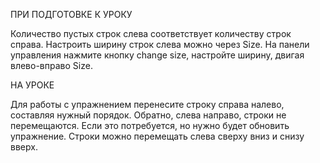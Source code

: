
ПРИ ПОДГОТОВКЕ К УРОКУ

Количество пустых строк слева соответствует количеству строк справа. Настроить ширину строк слева можно через Size. 
На панели управления нажмите кнопку change size, настройте ширину, двигая влево-вправо Size. 

НА УРОКЕ

Для работы с упражнением перенесите строку справа налево, составляя нужный порядок. Обратно, слева направо, строки не перемещаются. Если это потребуется, но нужно будет обновить упражнение. 
Строки можно перемещать слева сверху вниз и снизу вверх.

